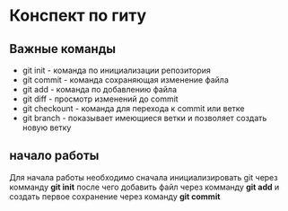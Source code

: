 # Конспект по гиту
## Важные команды
* git init - команда по инициализации репозитория
* git commit - команда сохраняющая изменение файла
* git add - команда по добавлению файла 
* git diff - просмотр изменений до commit
* git checkount - команда для перехода к commit или ветке
* git branch - показывает имеющиеся ветки и позволяет создать новую ветку
## начало работы 
Для начала работы необходимо сначала инициализировать git через комманду **git init** 
после чего добавить файл через комманду **git add** 
и создать первое сохранение через команду **git commit** 
